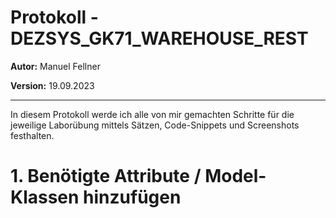 # Protokoll - DEZSYS_GK71_WAREHOUSE_REST

**Autor:** Manuel Fellner

**Version:** 19.09.2023

---

In diesem Protokoll werde ich alle von mir gemachten Schritte für die jeweilige Laborübung mittels Sätzen, Code-Snippets und Screenshots festhalten.



# 1. Benötigte Attribute / Model-Klassen hinzufügen


